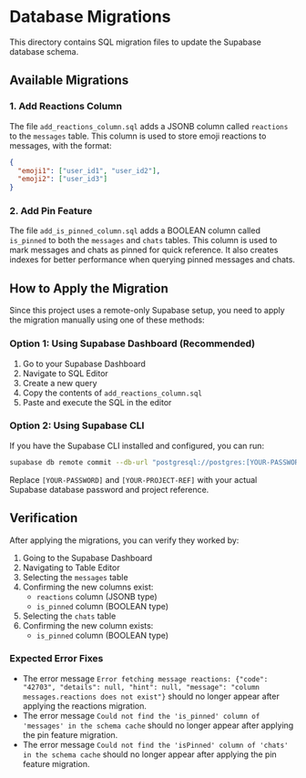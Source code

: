 # Database Migrations

This directory contains SQL migration files to update the Supabase database schema.

## Available Migrations

### 1. Add Reactions Column

The file `add_reactions_column.sql` adds a JSONB column called `reactions` to the `messages` table. This column is used to store emoji reactions to messages, with the format:

```json
{
  "emoji1": ["user_id1", "user_id2"],
  "emoji2": ["user_id3"]
}
```

### 2. Add Pin Feature

The file `add_is_pinned_column.sql` adds a BOOLEAN column called `is_pinned` to both the `messages` and `chats` tables. This column is used to mark messages and chats as pinned for quick reference. It also creates indexes for better performance when querying pinned messages and chats.

## How to Apply the Migration

Since this project uses a remote-only Supabase setup, you need to apply the migration manually using one of these methods:

### Option 1: Using Supabase Dashboard (Recommended)

1. Go to your Supabase Dashboard
2. Navigate to SQL Editor
3. Create a new query
4. Copy the contents of `add_reactions_column.sql`
5. Paste and execute the SQL in the editor

### Option 2: Using Supabase CLI

If you have the Supabase CLI installed and configured, you can run:

```bash
supabase db remote commit --db-url "postgresql://postgres:[YOUR-PASSWORD]@db.[YOUR-PROJECT-REF].supabase.co:5432/postgres" < ./tmp/supabase_sql/add_reactions_column.sql
```

Replace `[YOUR-PASSWORD]` and `[YOUR-PROJECT-REF]` with your actual Supabase database password and project reference.

## Verification

After applying the migrations, you can verify they worked by:

1. Going to the Supabase Dashboard
2. Navigating to Table Editor
3. Selecting the `messages` table
4. Confirming the new columns exist:
   - `reactions` column (JSONB type)
   - `is_pinned` column (BOOLEAN type)
5. Selecting the `chats` table
6. Confirming the new column exists:
   - `is_pinned` column (BOOLEAN type)

### Expected Error Fixes

- The error message `Error fetching message reactions: {"code": "42703", "details": null, "hint": null, "message": "column messages.reactions does not exist"}` should no longer appear after applying the reactions migration.
- The error message `Could not find the 'is_pinned' column of 'messages' in the schema cache` should no longer appear after applying the pin feature migration.
- The error message `Could not find the 'isPinned' column of 'chats' in the schema cache` should no longer appear after applying the pin feature migration.